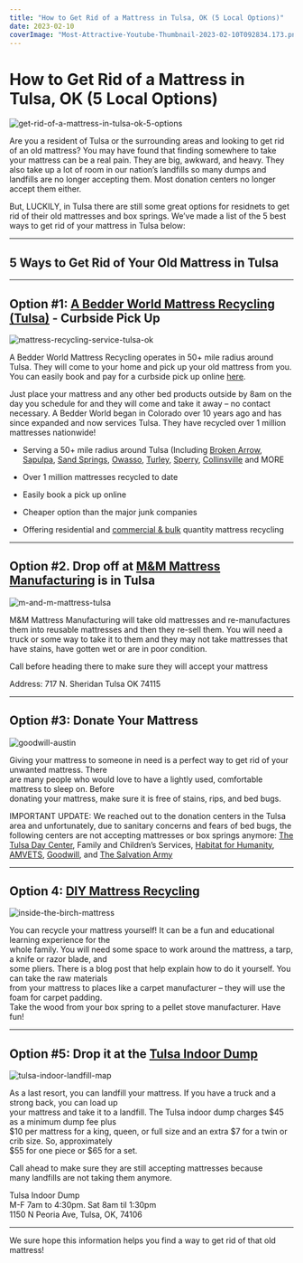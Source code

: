 ```yaml
---
title: "How to Get Rid of a Mattress in Tulsa, OK (5 Local Options)"
date: 2023-02-10
coverImage: "Most-Attractive-Youtube-Thumbnail-2023-02-10T092834.173.png"
---
```


# How to Get Rid of a Mattress in Tulsa, OK (5 Local Options)

![get-rid-of-a-mattress-in-tulsa-ok-5-options](images/Most-Attractive-Youtube-Thumbnail-2023-02-10T092834.173-1024x576.png)

Are you a resident of Tulsa or the surrounding areas and looking to get rid of an old mattress? You may have found that finding somewhere to take your mattress can be a real pain. They are big, awkward, and heavy. They also take up a lot of room in our nation’s landfills so many dumps and landfills are no longer accepting them. Most donation centers no longer accept them either.

But, LUCKILY, in Tulsa there are still some great options for residnets to get rid of their old mattresses and box springs. We’ve made a list of the 5 best ways to get rid of your mattress in Tulsa below:

* * *

## 5 Ways to Get Rid of Your Old Mattress in Tulsa

* * *

## Option #1: [A Bedder World Mattress Recycling (Tulsa)](https://www.abedderworld.com/Tulsa-OK) \- Curbside Pick Up

![mattress-recycling-service-tulsa-ok](images/Screen-Shot-2023-02-10-at-9.01.33-AM-1024x491.png)

A Bedder World Mattress Recycling operates in 50+ mile radius around Tulsa. They will come to your home and pick up your old mattress from you. You can easily book and pay for a curbside pick up online [here](https://www.abedderworld.com/Tulsa-OK).

Just place your mattress and any other bed products outside by 8am on the day you schedule for and they will come and take it away – no contact necessary. A Bedder World began in Colorado over 10 years ago and has since expanded and now services Tulsa. They have recycled over 1 million mattresses nationwide!

- Serving a 50+ mile radius around Tulsa (Including [Broken Arrow](https://www.abedderworld.com/Broken-Arrow-OK), [Sapulpa](https://www.abedderworld.com/Sapulpa-OK), [Sand Springs](https://www.abedderworld.com/Sand-Springs-OK), [Owasso](https://www.abedderworld.com/Owasso-OK), [Turley](https://www.abedderworld.com/Turley-OK), [Sperry](https://www.abedderworld.com/Sperry-OK), [Collinsville](https://www.abedderworld.com/Collinsville-OK) and MORE

- Over 1 million mattresses recycled to date

- Easily book a pick up online

- Cheaper option than the major junk companies

- Offering residential and [commercial & bulk](https://www.abedderworld.com/commercial/) quantity mattress recycling

* * *

## Option #2. Drop off at [M&M Mattress Manufacturing](https://mandmmattress.com/) is in Tulsa

![m-and-m-mattress-tulsa](images/Screen-Shot-2023-02-10-at-9.15.01-AM.png)

M&M Mattress Manufacturing will take old mattresses and re-manufactures them into reusable mattresses and then they re-sell them. You will need a truck or some way to take it to them and they may not take mattresses that have stains, have gotten wet or are in poor condition.

Call before heading there to make sure they will accept your mattress

Address: 717 N. Sheridan Tulsa OK 74115

* * *

## Option #3: Donate Your Mattress

![goodwill-austin](images/download-1.png)

Giving your mattress to someone in need is a perfect way to get rid of your unwanted mattress. There  
are many people who would love to have a lightly used, comfortable mattress to sleep on. Before  
donating your mattress, make sure it is free of stains, rips, and bed bugs.

IMPORTANT UPDATE: We reached out to the donation centers in the Tulsa area and unfortunately, due to sanitary concerns and fears of bed bugs, the following centers are not accepting mattresses or box springs anymore: [The Tulsa Day Center](https://tulsadaycenter.org/), Family and Children’s Services, [Habitat for Humanity](https://greencountryhabitat.org/), [AMVETS](https://www.amvetspickup.org/pickups/), [Goodwill](https://www.abedderworld.com/does-goodwill-take-mattresses-4-alternative-options.html/), and [The Salvation Army](https://southernusa.salvationarmy.org/tulsa-area-command/)

* * *

## Option 4: [DIY Mattress Recycling](https://www.abedderworld.com/how-to-recycle-a-mattress/)

![inside-the-birch-mattress](images/IMG_4265-2-768x1024.jpeg)

You can recycle your mattress yourself! It can be a fun and educational learning experience for the  
whole family. You will need some space to work around the mattress, a tarp, a knife or razor blade, and  
some pliers. There is a blog post that help explain how to do it yourself. You can take the raw materials  
from your mattress to places like a carpet manufacturer – they will use the foam for carpet padding.  
Take the wood from your box spring to a pellet stove manufacturer. Have fun!

* * *

## Option #5: Drop it at the [Tulsa Indoor Dump](https://tulsaindoordump.com/)

![tulsa-indoor-landfill-map](images/Dump_Map_2500w-1024x499.jpeg)

As a last resort, you can landfill your mattress. If you have a truck and a strong back, you can load up  
your mattress and take it to a landfill. The Tulsa indoor dump charges $45 as a minimum dump fee plus  
$10 per mattress for a king, queen, or full size and an extra $7 for a twin or crib size. So, approximately  
$55 for one piece or $65 for a set.

Call ahead to make sure they are still accepting mattresses because  
many landfills are not taking them anymore.

Tulsa Indoor Dump  
M-F 7am to 4:30pm. Sat 8am til 1:30pm  
1150 N Peoria Ave, Tulsa, OK, 74106

* * *

We sure hope this information helps you find a way to get rid of that old mattress!
